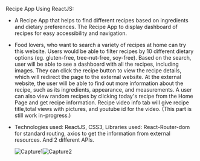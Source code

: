 
Recipe App Using ReactJS:

- A Recipe App that helps to find different recipes based on ingredients and dietary preferences. The Recipe App to display dashboard of recipes for easy accessibility and navigation. 
- Food lovers, who want to search a variety of recipes at home can try this website. Users would be able to filter recipes by 10 different dietary options (eg. gluten-free, tree-nut-free, soy-free). Based on the search, user will be able to see a dashboard with all the recipes, including images. They can click the recipe button to view the recipe details, which will redirect the page to the external website. At the external website, the user will be able to find out more information about the recipe, such as its ingredients, appearance, and measurements. 
  A user can also view random recipes by clicking today's recipe from the Home Page and get recipe information.
  Recipe video info tab will give recipe title,total views with pictures, and youtube id for the video. (This part is still work in-progress.)
  
 -  Technologies used: ReactJS, CSS3, 
                  Libraries used: React-Router-dom for standard routing, axios to get the information from external resources.
                  And 2 different APIs.
                  
     ![Capture1](https://user-images.githubusercontent.com/80864168/119762809-6b477780-be7c-11eb-844f-fa2f69da9f8e.JPG)![Capture2](https://user-images.githubusercontent.com/80864168/119762952-a649ab00-be7c-11eb-9a2b-5a1bd55930d1.JPG)

                  
